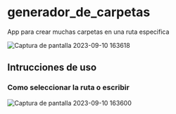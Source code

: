 # generador_de_carpetas

App para crear muchas carpetas en una ruta especifica

![Captura de pantalla 2023-09-10 163618](https://github.com/mateo-L1913/generador_de_carpetas/assets/74875635/df08b73c-539d-41ab-9d20-c640b9e3e0ad)

## Intrucciones de uso

### Como seleccionar la ruta o escribir

![Captura de pantalla 2023-09-10 163600](https://github.com/mateo-L1913/generador_de_carpetas/assets/74875635/09867dca-5478-449d-bb75-d3cfbb60e9ce)



